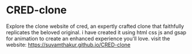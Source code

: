 # CRED-clone
Explore the clone website of cred, an expertly crafted clone that faithfully replicates the beloved original. i have created it using html css js and gsap for animation to create an enhanced experience you'll love.
 visit the website: https://suvamthakur.github.io/CRED-clone
